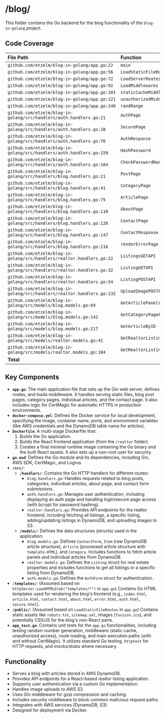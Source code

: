 # /blog/

This folder contains the Go backend for the blog functionality of the `blog-in-golang` project.

## Code Coverage

| File Path                                                 | Function                     | Coverage |
| :-------------------------------------------------------- | :--------------------------- | :------- |
| `github.com/etzelm/blog-in-golang/app.go:22`              | `main`                       | `85.0%`  |
| `github.com/etzelm/blog-in-golang/app.go:56`              | `LoadStaticFileRoutes`       | `100.0%` |
| `github.com/etzelm/blog-in-golang/app.go:72`              | `LoadServerRoutes`           | `100.0%` |
| `github.com/etzelm/blog-in-golang/app.go:92`              | `LoadMiddlewares`            | `100.0%` |
| `github.com/etzelm/blog-in-golang/app.go:101`             | `staticCacheMiddleware`      | `100.0%` |
| `github.com/etzelm/blog-in-golang/app.go:121`             | `unauthorizedMiddleware`     | `100.0%` |
| `github.com/etzelm/blog-in-golang/app.go:140`             | `randRange`                  | `100.0%` |
| `github.com/etzelm/blog-in-golang/src/handlers/auth.handlers.go:21` | `AuthPage`                   | `0.0%`   |
| `github.com/etzelm/blog-in-golang/src/handlers/auth.handlers.go:38` | `SecurePage`                 | `0.0%`   |
| `github.com/etzelm/blog-in-golang/src/handlers/auth.handlers.go:76` | `AuthResponse`               | `0.0%`   |
| `github.com/etzelm/blog-in-golang/src/handlers/auth.handlers.go:159`| `HashPassword`               | `100.0%` |
| `github.com/etzelm/blog-in-golang/src/handlers/auth.handlers.go:164`| `CheckPasswordHash`          | `100.0%` |
| `github.com/etzelm/blog-in-golang/src/handlers/blog.handlers.go:21` | `PostPage`                   | `0.0%`   |
| `github.com/etzelm/blog-in-golang/src/handlers/blog.handlers.go:41` | `CategoryPage`               | `0.0%`   |
| `github.com/etzelm/blog-in-golang/src/handlers/blog.handlers.go:75` | `ArticlePage`                | `0.0%`   |
| `github.com/etzelm/blog-in-golang/src/handlers/blog.handlers.go:110`| `AboutPage`                  | `0.0%`   |
| `github.com/etzelm/blog-in-golang/src/handlers/blog.handlers.go:126`| `ContactPage`                | `0.0%`   |
| `github.com/etzelm/blog-in-golang/src/handlers/blog.handlers.go:147`| `ContactResponse`            | `0.0%`   |
| `github.com/etzelm/blog-in-golang/src/handlers/blog.handlers.go:216`| `renderErrorPage`            | `0.0%`   |
| `github.com/etzelm/blog-in-golang/src/handlers/realtor.handlers.go:22`| `ListingsGETAPI`             | `0.0%`   |
| `github.com/etzelm/blog-in-golang/src/handlers/realtor.handlers.go:32`| `ListingGETAPI`              | `0.0%`   |
| `github.com/etzelm/blog-in-golang/src/handlers/realtor.handlers.go:54`| `ListingPOSTAPI`             | `0.0%`   |
| `github.com/etzelm/blog-in-golang/src/handlers/realtor.handlers.go:132`| `UploadImagePOSTAPI`         | `0.0%`   |
| `github.com/etzelm/blog-in-golang/src/models/blog.models.go:69`     | `GetArticlePanels`           | `86.5%`  |
| `github.com/etzelm/blog-in-golang/src/models/blog.models.go:142`    | `GetCategoryPageArticlePanels` | `42.1%`  |
| `github.com/etzelm/blog-in-golang/src/models/blog.models.go:217`    | `GetArticleByID`             | `34.4%`  |
| `github.com/etzelm/blog-in-golang/src/models/realtor.models.go:41`  | `GetRealtorListings`         | `60.0%`  |
| `github.com/etzelm/blog-in-golang/src/models/realtor.models.go:104` | `GetRealtorListing`          | `0.0%`   |
| **Total** |                              | **`36.1%`** |

## Key Components

* **`app.go`**: The main application file that sets up the Gin web server, defines routes, and loads middleware. It handles serving static files, blog post pages, category pages, individual articles, and the contact page. It also includes logic for CertMagic for automatic HTTPS in production environments.
* **`docker-compose.yml`**: Defines the Docker service for local development, specifying the image, container name, ports, and environment variables (like AWS credentials and the DynamoDB table name for articles).
* **`Dockerfile`**: A multi-stage Dockerfile that:
    1. Builds the Go application.
    2. Builds the React frontend application (from the `/realtor` folder).
    3. Creates a final minimal runtime image containing the Go binary and the built React assets. It also sets up a non-root user for security.
* **`go.mod`**: Defines the Go module and its dependencies, including Gin, AWS SDK, CertMagic, and Logrus.
* **`/src/`**:
  * **`/handlers/`**: Contains the Go HTTP handlers for different routes:
    * `blog.handlers.go`: Handles requests related to blog posts, categories, individual articles, about page, and contact form submissions.
    * `auth.handlers.go`: Manages user authentication, including displaying an auth page and handling login/secure page access (with bcrypt for password hashing).
    * `realtor.handlers.go`: Provides API endpoints for the realtor frontend, including fetching all listings, a specific listing, adding/updating listings in DynamoDB, and uploading images to S3.
  * **`/models/`**: Defines the data structures (structs) used in the application:
    * `blog.models.go`: Defines `ContactForm`, `Item` (raw DynamoDB article structure), `Article` (processed article structure with `template.HTML`), and `Category`. Includes functions to fetch article panels and individual articles from DynamoDB.
    * `realtor.models.go`: Defines the `Listing` struct for real estate properties and includes functions to get all listings or a specific listing from DynamoDB.
    * `auth.models.go`: Defines the `AuthForm` struct for authentication.
* **`/templates/`**: (Assumed based on `httpServer.LoadHTMLGlob("templates/*")` in `app.go`) Contains Go HTML templates used for rendering the blog's frontend (e.g., `index.html`, `article.html`, `contact.html`, `about.html`, `error.html`, `auth.html`, `secure.html`).
* **`/public/`**: (Assumed based on `LoadStaticFileRoutes` in `app.go`) Contains static assets like `robots.txt`, `sitemap.xml`, images (`favicon.ico`), and potentially CSS/JS for the blog's non-React parts.
* **`app_test.go`**: Contains unit tests for the `app.go` functionalities, including testing random number generation, middleware (static cache, unauthorized access), route loading, and main execution paths (with and without CertMagic). It utilizes standard Go testing, `httptest` for HTTP requests, and mocks/stubs where necessary.

## Functionality

* Serves a blog with articles stored in AWS DynamoDB.
* Provides API endpoints for a React-based realtor listing application.
* Supports user authentication via a custom Go implementation.
* Handles image uploads to AWS S3.
* Uses Gin middleware for gzip compression and caching.
* Includes security middleware to block common malicious request paths.
* Integrates with AWS services (DynamoDB, S3).
* Designed for deployment via Docker.
